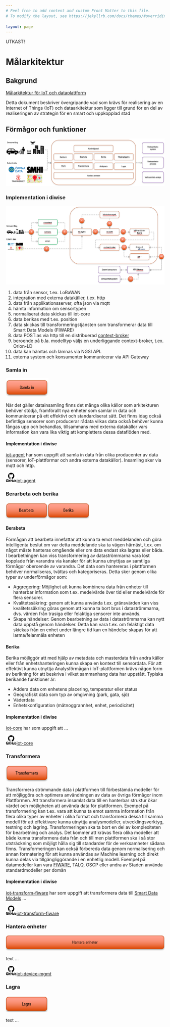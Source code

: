 ```yaml
---
# Feel free to add content and custom Front Matter to this file.
# To modify the layout, see https://jekyllrb.com/docs/themes/#overriding-theme-defaults

layout: page
---
```


UTKAST!


# Målarkitektur
## Bakgrund
[Målarkitektur för IoT och dataplattform](https://smartstad.stockholm/wp-content/uploads/sites/10/2021/05/M%C3%A5larkitektur-f%C3%B6r-IoT-och-dataplattform.pdf)

Detta dokument beskriver övergripande vad som krävs
för realisering av en Internet of Things (IoT) och dataarkitektur som
ligger till grund för en del av realiseringen av strategin för
en smart och uppkopplad stad

## Förmågor och funktioner
!['Förmågor och funktioner'](/assets/img/formagorochfunktioner.png)

### Implementation i diwise
!['diwise'](/assets/img/diwise.png)

1. data från sensor, t.ex. LoRaWAN
2. integration med externa datakäller, t.ex. http
3. data från applikationsserver, ofta json via mqtt
4. hämta information om sensortypen
5. normaliserat data skickas till iot-core
6. data berikas med t.ex. position
7. data skickas till transformeringstjänsten som transformerar data till Smart Data Models (FIWARE)
8. data POST:as via http till en distribuerad [context-broker](https://github.com/diwise/context-broker)
9. beroende på b.la. modelltyp väljs en underliggande context-broker, t.ex. Orion-LD
10. data kan hämtas och lämnas via NGSI API. 
11. externa system och konsumenter kommunicerar via API Gateway

### Samla in
!['Samla in'](/assets/img/samlain.png)

När det gäller datainsamling finns det många olika källor som
arkitekturen behöver stödja, framförallt nya enheter som samlar in
data och kommunicerar på ett effektivt och standardiserat sätt. Det
finns idag också befintliga sensorer som producerar rådata vilkas
data också behöver kunna fångas upp och behandlas, tillsammans
med externa datakällor vars information kan vara lika viktig att
komplettera dessa dataflöden med.

#### Implementation i diwise
[iot-agent](https://github.com/diwise/iot-agent) har som uppgift att samla in data från olika producenter av data (sensorer, IoT-plattformar och andra externa datakällor). 
Insamling sker via mqtt och http.

<img src="/assets/img/github.png" alt="GitHub" width="34" height="31" title="GitHub">[iot-agent](https://github.com/diwise/iot-agent)

### Berarbeta och berika
!['Bearbeta och berika'](/assets/img/bearbetaberika.png)
#### Berabeta
Förmågan att bearbeta innefattar att kunna ta emot meddelanden
och göra intelligenta beslut om var detta meddelande ska ta vägen
härnäst, t.ex. om något måste hanteras omgående eller om data
endast ska lagras eller båda. I bearbetningen kan viss transformering
av dataströmmarna vara löst kopplade från varandra via kanaler för
att kunna utnyttjas av samtliga förmågor oberoende av varandra.
Det data som hantereras i plattformen behöver normaliseras, tvättas
och kategoriseras. Detta sker genom olika typer av underförmågor
som:
 - Aggregering: Möjlighet att kunna kombinera data från enheter till
hanterbar information som t.ex. medelvärde över tid eller
medelvärde för flera sensorer.
 - Kvalitetssäkring: genom att kunna använda t.ex. gränsvärden kan
viss kvalitetssäkring göras genom att kunna ta bort brus i
dataströmmarna, dvs. värden från trasiga eller felaktiga sensorer
inte används.
 - Skapa händelser: Genom bearbetning av data i dataströmmarna kan
nytt data uppstå genom händelser. Detta kan vara t.ex. om felaktigt
data skickas från en enhet under längre tid kan en händelse skapas
för att larma/felanmäla enheten

#### Berika
Berika möjliggör att med hjälp av metadata och masterdata från
andra källor eller från enhetshanteringen kunna skapa en kontext till
sensordata.
För att effektivt kunna utnyttja Analysförmågan i IoT-plattformen
krävs någon form av berikning för att beskriva i vilket sammanhang
data har uppstått.
Typiska berikande funktioner är:
 - Addera data om enhetens placering, temperatur eller status
 - Geografiskt data som typ av omgivning (park, gata, sjö)
 - Väderdata
 - Enhetskonfiguration (mätnoggrannhet, enhet, periodicitet)

#### Implementation i diwise
[iot-core](https://github.com/diwise/iot-core) har som uppgift att ...

<img src="/assets/img/github.png" alt="GitHub" width="34" height="31" title="GitHub">[iot-core](https://github.com/diwise/iot-core)

### Transformera 
!['Transformera'](/assets/img/transformera.png)

Transformera strömmande data i plattformen till förbestämda
modeller för att möjliggöra och optimera användningen av data av
övriga förmågor inom Plattformen. Att transformera insamlat data
till en hanterbar struktur ökar värdet och möjligheten att använda
data för plattformen. Exempel på transformering kan t.ex. vara att
kunna ta emot samma information från flera olika typer av enheter i
olika format och transformera dessa till samma modell för att
effektivare kunna utnyttja analysmodeller, utvecklingsverktyg,
testning och lagring.
Transformeringen ska ta bort en del av komplexiteten för
bearbetning och analys. Det kommer att krävas flera olika modeller
att både kunna transformera data från och till men plattformen ska i
så stor utsträckning som möjligt hålla sig till standarder för de
verksamheter sådana finns. Transformeringen kan också förbereda
data genom normalisering och annan formatering för att kunna
användas av Machine learning och direkt kunna delas via
tillgängliggörande i en enhetlig modell.
Exempel på datamodeller kan vara [FIWARE](https://www.fiware.org/smart-data-models/), TALQ, OSCP eller
andra av Staden använda standardmodeller per domän

#### Implementation i diwise
[iot-transform-fiware](https://github.com/diwise/iot-transform-fiware) har som uppgift att transformera data till [Smart Data Models](https://www.fiware.org/smart-data-models/) ...

<img src="/assets/img/github.png" alt="GitHub" width="34" height="31" title="GitHub">[iot-transform-fiware](https://github.com/diwise/iot-transform-fiware)

### Hantera enheter 
!['Hantera enheter'](/assets/img/hanteraenheter.png)

text ...

<img src="/assets/img/github.png" alt="GitHub" width="34" height="31" title="GitHub">[iot-device-mgmt](https://github.com/diwise/iot-device-mgmt)

### Lagra
!['Lagra'](/assets/img/lagra.png)

text ...
